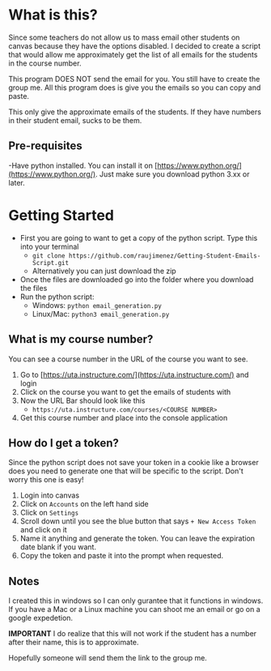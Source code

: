 # What is this?

Since some teachers do not allow us to mass email other students on canvas because they have the options disabled. I decided to create a script that would allow me approximately get the list of all emails for the students in the course number. 

This program DOES NOT send the email for you. You still have to create the group me. All this program does is give you the emails so you can copy and paste.

This only give the approximate emails of the students. If they have numbers in their student email, sucks to be them. 


## Pre-requisites
-Have python installed. You can install it on [https://www.python.org/](https://www.python.org/). Just make sure you download python 3.xx or later.


# Getting Started

 - First you are going to want to get a copy of the python script. Type this into your terminal 
	 - `git clone https://github.com/raujimenez/Getting-Student-Emails-Script.git`
	- Alternatively you can just download the zip
- Once the files are downloaded go into the folder where you download the files
- Run the python script:
	-  Windows: `python email_generation.py` 
	- Linux/Mac: `python3 email_generation.py` 

## What is my course number?
You can see a course number in the URL of the course you want to see. 
 1. Go to [https://uta.instructure.com/](https://uta.instructure.com/) and login
 2. Click on the course you want to get the emails of students with
 3. Now the URL Bar should look like this 
	- `https://uta.instructure.com/courses/<COURSE NUMBER>`
4.  Get this course number and place into the console application

## How do I get a token?

Since the python script does not save your token in a cookie like a browser does you need to generate one that will be specific to the script. Don't worry this one is easy!
1. Login into canvas
2. Click on `Accounts` on the left hand side
3. Click on `Settings`
4. Scroll down until you see the blue button that says `+ New Access Token` and click on it
5. Name it anything and generate the token. You can leave the expiration date blank if you want.
6. Copy the token and paste it into the prompt when requested.

## Notes
I created this in windows so I can only gurantee that it functions in windows. If you have a Mac or a Linux machine you can shoot me an email or go on a google expedetion. 

**IMPORTANT**
I do realize that this will not work if the student has a number after their name, this is to approximate.

Hopefully someone will send them the link to the group me.